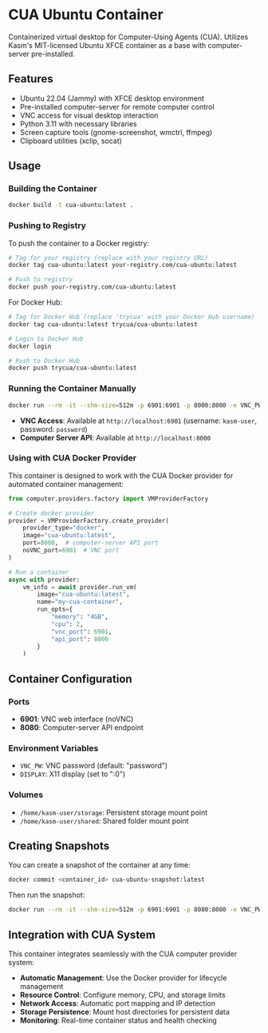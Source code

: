 # CUA Ubuntu Container

Containerized virtual desktop for Computer-Using Agents (CUA). Utilizes Kasm's MIT-licensed Ubuntu XFCE container as a base with computer-server pre-installed.

## Features

- Ubuntu 22.04 (Jammy) with XFCE desktop environment
- Pre-installed computer-server for remote computer control
- VNC access for visual desktop interaction
- Python 3.11 with necessary libraries
- Screen capture tools (gnome-screenshot, wmctrl, ffmpeg)
- Clipboard utilities (xclip, socat)

## Usage

### Building the Container

```bash
docker build -t cua-ubuntu:latest .
```

### Pushing to Registry

To push the container to a Docker registry:

```bash
# Tag for your registry (replace with your registry URL)
docker tag cua-ubuntu:latest your-registry.com/cua-ubuntu:latest

# Push to registry
docker push your-registry.com/cua-ubuntu:latest
```

For Docker Hub:

```bash
# Tag for Docker Hub (replace 'trycua' with your Docker Hub username)
docker tag cua-ubuntu:latest trycua/cua-ubuntu:latest

# Login to Docker Hub
docker login

# Push to Docker Hub
docker push trycua/cua-ubuntu:latest
```

### Running the Container Manually

```bash
docker run --rm -it --shm-size=512m -p 6901:6901 -p 8000:8000 -e VNC_PW=password cua-ubuntu:latest
```

- **VNC Access**: Available at `http://localhost:6901` (username: `kasm-user`, password: `password`)
- **Computer Server API**: Available at `http://localhost:8000`

### Using with CUA Docker Provider

This container is designed to work with the CUA Docker provider for automated container management:

```python
from computer.providers.factory import VMProviderFactory

# Create docker provider
provider = VMProviderFactory.create_provider(
    provider_type="docker",
    image="cua-ubuntu:latest",
    port=8000,  # computer-server API port
    noVNC_port=6901  # VNC port
)

# Run a container
async with provider:
    vm_info = await provider.run_vm(
        image="cua-ubuntu:latest",
        name="my-cua-container",
        run_opts={
            "memory": "4GB",
            "cpu": 2,
            "vnc_port": 6901,
            "api_port": 8000
        }
    )
```

## Container Configuration

### Ports
- **6901**: VNC web interface (noVNC)
- **8080**: Computer-server API endpoint

### Environment Variables
- `VNC_PW`: VNC password (default: "password")
- `DISPLAY`: X11 display (set to ":0")

### Volumes
- `/home/kasm-user/storage`: Persistent storage mount point
- `/home/kasm-user/shared`: Shared folder mount point

## Creating Snapshots

You can create a snapshot of the container at any time:

```bash
docker commit <container_id> cua-ubuntu-snapshot:latest
```

Then run the snapshot:

```bash
docker run --rm -it --shm-size=512m -p 6901:6901 -p 8080:8080 -e VNC_PW=password cua-ubuntu-snapshot:latest
```

## Integration with CUA System

This container integrates seamlessly with the CUA computer provider system:

- **Automatic Management**: Use the Docker provider for lifecycle management
- **Resource Control**: Configure memory, CPU, and storage limits
- **Network Access**: Automatic port mapping and IP detection
- **Storage Persistence**: Mount host directories for persistent data
- **Monitoring**: Real-time container status and health checking
